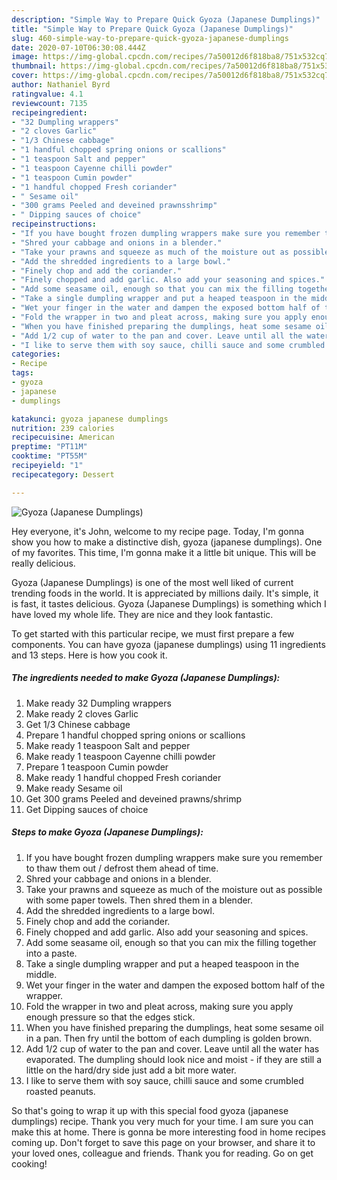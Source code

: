```yaml
---
description: "Simple Way to Prepare Quick Gyoza (Japanese Dumplings)"
title: "Simple Way to Prepare Quick Gyoza (Japanese Dumplings)"
slug: 460-simple-way-to-prepare-quick-gyoza-japanese-dumplings
date: 2020-07-10T06:30:08.444Z
image: https://img-global.cpcdn.com/recipes/7a50012d6f818ba8/751x532cq70/gyoza-japanese-dumplings-recipe-main-photo.jpg
thumbnail: https://img-global.cpcdn.com/recipes/7a50012d6f818ba8/751x532cq70/gyoza-japanese-dumplings-recipe-main-photo.jpg
cover: https://img-global.cpcdn.com/recipes/7a50012d6f818ba8/751x532cq70/gyoza-japanese-dumplings-recipe-main-photo.jpg
author: Nathaniel Byrd
ratingvalue: 4.1
reviewcount: 7135
recipeingredient:
- "32 Dumpling wrappers"
- "2 cloves Garlic"
- "1/3 Chinese cabbage"
- "1 handful chopped spring onions or scallions"
- "1 teaspoon Salt and pepper"
- "1 teaspoon Cayenne chilli powder"
- "1 teaspoon Cumin powder"
- "1 handful chopped Fresh coriander"
- " Sesame oil"
- "300 grams Peeled and deveined prawnsshrimp"
- " Dipping sauces of choice"
recipeinstructions:
- "If you have bought frozen dumpling wrappers make sure you remember to thaw them out / defrost them ahead of time."
- "Shred your cabbage and onions in a blender."
- "Take your prawns and squeeze as much of the moisture out as possible with some paper towels. Then shred them in a blender."
- "Add the shredded ingredients to a large bowl."
- "Finely chop and add the coriander."
- "Finely chopped and add garlic. Also add your seasoning and spices."
- "Add some seasame oil, enough so that you can mix the filling together into a paste."
- "Take a single dumpling wrapper and put a heaped teaspoon in the middle."
- "Wet your finger in the water and dampen the exposed bottom half of the wrapper."
- "Fold the wrapper in two and pleat across, making sure you apply enough pressure so that the edges stick."
- "When you have finished preparing the dumplings, heat some sesame oil in a pan. Then fry until the bottom of each dumpling is golden brown."
- "Add 1/2 cup of water to the pan and cover. Leave until all the water has evaporated. The dumpling should look nice and moist - if they are still a little on the hard/dry side just add a bit more water."
- "I like to serve them with soy sauce, chilli sauce and some crumbled roasted peanuts."
categories:
- Recipe
tags:
- gyoza
- japanese
- dumplings

katakunci: gyoza japanese dumplings 
nutrition: 239 calories
recipecuisine: American
preptime: "PT11M"
cooktime: "PT55M"
recipeyield: "1"
recipecategory: Dessert

---
```



![Gyoza (Japanese Dumplings)](https://img-global.cpcdn.com/recipes/7a50012d6f818ba8/751x532cq70/gyoza-japanese-dumplings-recipe-main-photo.jpg)

Hey everyone, it's John, welcome to my recipe page. Today, I'm gonna show you how to make a distinctive dish, gyoza (japanese dumplings). One of my favorites. This time, I'm gonna make it a little bit unique. This will be really delicious.

Gyoza (Japanese Dumplings) is one of the most well liked of current trending foods in the world. It is appreciated by millions daily. It's simple, it is fast, it tastes delicious. Gyoza (Japanese Dumplings) is something which I have loved my whole life. They are nice and they look fantastic.




To get started with this particular recipe, we must first prepare a few components. You can have gyoza (japanese dumplings) using 11 ingredients and 13 steps. Here is how you cook it.

<!--inarticleads1-->

##### The ingredients needed to make Gyoza (Japanese Dumplings):

1. Make ready 32 Dumpling wrappers
1. Make ready 2 cloves Garlic
1. Get 1/3 Chinese cabbage
1. Prepare 1 handful chopped spring onions or scallions
1. Make ready 1 teaspoon Salt and pepper
1. Make ready 1 teaspoon Cayenne chilli powder
1. Prepare 1 teaspoon Cumin powder
1. Make ready 1 handful chopped Fresh coriander
1. Make ready  Sesame oil
1. Get 300 grams Peeled and deveined prawns/shrimp
1. Get  Dipping sauces of choice




<!--inarticleads2-->

##### Steps to make Gyoza (Japanese Dumplings):

1. If you have bought frozen dumpling wrappers make sure you remember to thaw them out / defrost them ahead of time.
1. Shred your cabbage and onions in a blender.
1. Take your prawns and squeeze as much of the moisture out as possible with some paper towels. Then shred them in a blender.
1. Add the shredded ingredients to a large bowl.
1. Finely chop and add the coriander.
1. Finely chopped and add garlic. Also add your seasoning and spices.
1. Add some seasame oil, enough so that you can mix the filling together into a paste.
1. Take a single dumpling wrapper and put a heaped teaspoon in the middle.
1. Wet your finger in the water and dampen the exposed bottom half of the wrapper.
1. Fold the wrapper in two and pleat across, making sure you apply enough pressure so that the edges stick.
1. When you have finished preparing the dumplings, heat some sesame oil in a pan. Then fry until the bottom of each dumpling is golden brown.
1. Add 1/2 cup of water to the pan and cover. Leave until all the water has evaporated. The dumpling should look nice and moist - if they are still a little on the hard/dry side just add a bit more water.
1. I like to serve them with soy sauce, chilli sauce and some crumbled roasted peanuts.




So that's going to wrap it up with this special food gyoza (japanese dumplings) recipe. Thank you very much for your time. I am sure you can make this at home. There is gonna be more interesting food in home recipes coming up. Don't forget to save this page on your browser, and share it to your loved ones, colleague and friends. Thank you for reading. Go on get cooking!
